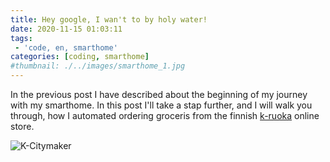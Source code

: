```yaml
---
title: Hey google, I wan't to by holy water!
date: 2020-11-15 01:03:11
tags:
 - 'code, en, smarthome'
categories: [coding, smarthome]
#thumbnail: ./../images/smarthome_1.jpg
---
```


In the previous post I have described about the beginning of my journey with my smarthome.
In this post I'll take a stap further, and I will walk you through, how I automated ordering groceris from the finnish [k-ruoka](https://www.k-ruoka.fi) online store.

![K-Citymaker](./cover.jpg)